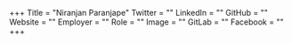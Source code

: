 +++
Title = "Niranjan Paranjape"
Twitter = ""
LinkedIn = ""
GitHub = ""
Website = ""
Employer = ""
Role = ""
Image = ""
GitLab = ""
Facebook = ""
+++
